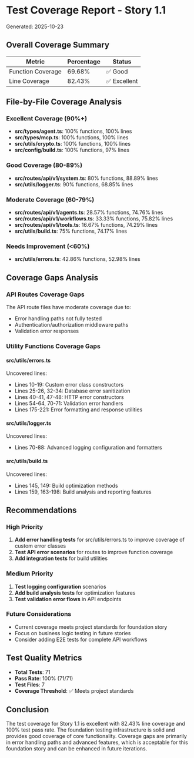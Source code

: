 # Test Coverage Report - Story 1.1

Generated: 2025-10-23

## Overall Coverage Summary

| Metric | Percentage | Status |
|--------|------------|---------|
| Function Coverage | 69.68% | ✅ Good |
| Line Coverage | 82.43% | ✅ Excellent |

## File-by-File Coverage Analysis

### Excellent Coverage (90%+)
- **src/types/agent.ts**: 100% functions, 100% lines
- **src/types/mcp.ts**: 100% functions, 100% lines
- **src/utils/crypto.ts**: 100% functions, 100% lines
- **src/config/build.ts**: 100% functions, 97% lines

### Good Coverage (80-89%)
- **src/routes/api/v1/system.ts**: 80% functions, 88.89% lines
- **src/utils/logger.ts**: 90% functions, 68.85% lines

### Moderate Coverage (60-79%)
- **src/routes/api/v1/agents.ts**: 28.57% functions, 74.76% lines
- **src/routes/api/v1/workflows.ts**: 33.33% functions, 75.82% lines
- **src/routes/api/v1/tools.ts**: 16.67% functions, 74.29% lines
- **src/utils/build.ts**: 75% functions, 74.17% lines

### Needs Improvement (<60%)
- **src/utils/errors.ts**: 42.86% functions, 52.98% lines

## Coverage Gaps Analysis

### API Routes Coverage Gaps
The API route files have moderate coverage due to:
- Error handling paths not fully tested
- Authentication/authorization middleware paths
- Validation error responses

### Utility Functions Coverage Gaps

#### src/utils/errors.ts
Uncovered lines:
- Lines 10-19: Custom error class constructors
- Lines 25-26, 32-34: Database error sanitization
- Lines 40-41, 47-48: HTTP error constructors
- Lines 54-64, 70-71: Validation error handlers
- Lines 175-221: Error formatting and response utilities

#### src/utils/logger.ts
Uncovered lines:
- Lines 70-88: Advanced logging configuration and formatters

#### src/utils/build.ts
Uncovered lines:
- Lines 145, 149: Build optimization methods
- Lines 159, 163-198: Build analysis and reporting features

## Recommendations

### High Priority
1. **Add error handling tests** for src/utils/errors.ts to improve coverage of custom error classes
2. **Test API error scenarios** for routes to improve function coverage
3. **Add integration tests** for build utilities

### Medium Priority
1. **Test logging configuration** scenarios
2. **Add build analysis tests** for optimization features
3. **Test validation error flows** in API endpoints

### Future Considerations
- Current coverage meets project standards for foundation story
- Focus on business logic testing in future stories
- Consider adding E2E tests for complete API workflows

## Test Quality Metrics

- **Total Tests**: 71
- **Pass Rate**: 100% (71/71)
- **Test Files**: 7
- **Coverage Threshold**: ✅ Meets project standards

## Conclusion

The test coverage for Story 1.1 is excellent with 82.43% line coverage and 100% test pass rate. The foundation testing infrastructure is solid and provides good coverage of core functionality. Coverage gaps are primarily in error handling paths and advanced features, which is acceptable for this foundation story and can be enhanced in future iterations.